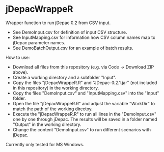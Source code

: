 # jDepacWrappeR
Wrapper function to run jDepac 0.2 from CSV input.
 - See DemoInput.csv for definition of input CSV structure.
 - See InputMapping.csv for information how CSV column names map to jDepac parameter names.
 - See DemoBatchOutput.csv for an example of batch results.
 
 How to use:
  - Download all files from this repository (e.g. via Code -> Download ZIP above).
  - Create a working directory and a subfolder "Input".
  - Copy the files "jDepacWrappeR.R" and "JDepac-0.2.1.jar" (not included in this repository) in the working directory.
  - Copy the files "DemoInput.csv" and "InputMapping.csv" into the "Input" folder.
  - Open the file "jDepacWrappeR.R" and adjust the variable "WorkDir" to match the path of the working directoy.
  - Execute the "jDepacWrappeR.R" to run all lines in the "DemoInput.csv" one by one through jDepac. The results will be saved in a folder named "Output" in the working directory.
  - Change the content "DemoInput.csv" to run different scenarios with jDepac.
 

Currently only tested for MS Windows.
